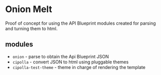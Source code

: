 # Onion Melt

Proof of concept for using the API Blueprint modules created for parsing and turning them to html.

## modules

* `onion` - parse to obtain the Api Blueprint JSON
* `cipolla` - convert JSON to html using pluggable themes
* `cipolla-test-theme` - theme in charge of rendering the template
